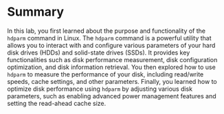 # Summary

In this lab, you first learned about the purpose and functionality of the `hdparm` command in Linux. The `hdparm` command is a powerful utility that allows you to interact with and configure various parameters of your hard disk drives (HDDs) and solid-state drives (SSDs). It provides key functionalities such as disk performance measurement, disk configuration optimization, and disk information retrieval. You then explored how to use `hdparm` to measure the performance of your disk, including read/write speeds, cache settings, and other parameters. Finally, you learned how to optimize disk performance using `hdparm` by adjusting various disk parameters, such as enabling advanced power management features and setting the read-ahead cache size.

